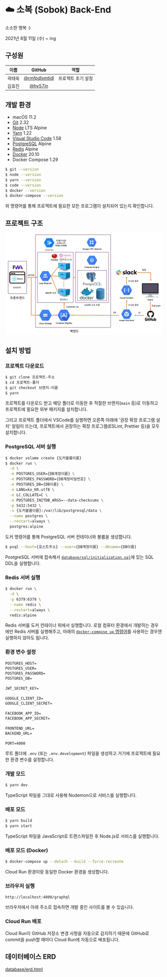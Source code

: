 # ☁️ 소복 (Sobok) Back-End

소소한 행복 :)

2021년 8월 11일 (수) ~ ing

## 구성원

|  이름  |                      GitHub                      |        역할        |
| :----: | :----------------------------------------------: | :----------------: |
| 곽태욱 | [@rmfpdlxmtidl](https://github.com/rmfpdlxmtidl) | 프로젝트 초기 설정 |
| 김효진 |       [@hy57in](https://github.com/hy57in)       |                    |

## 개발 환경

- macOS 11.2
- [Git](https://git-scm.com/downloads) 2.32
- [Node](https://hub.docker.com/_/node) LTS Alpine
- [Yarn](https://yarnpkg.com/getting-started/install#about-global-installs) 1.22
- [Visual Studio Code](https://code.visualstudio.com/Download) 1.58
- [PostgreSQL](https://hub.docker.com/_/postgres) Alpine
- [Redis](https://hub.docker.com/_/redis) Alpine
- [Docker](https://www.docker.com/get-started) 20.10
- Docker Compose 1.29

```bash
$ git --version
$ node --version
$ yarn --version
$ code --version
$ docker --version
$ docker-compose --version
```

위 명령어를 통해 프로젝트에 필요한 모든 프로그램이 설치되어 있는지 확인합니다.

## 프로젝트 구조

![images/architecture.webp](images/architecture.webp)

## 설치 방법

### 프로젝트 다운로드

```bash
$ git clone 프로젝트-주소
$ cd 프로젝트-폴더
$ git checkout 브랜치-이름
$ yarn
```

프로젝트를 다운로드 받고 해당 폴더로 이동한 후 적절한 브랜치(`main` 등)로 이동하고 프로젝트에 필요한 외부 패키지를 설치합니다.

그리고 프로젝트 폴더에서 VSCode를 실행하면 오른쪽 아래에 '권장 확장 프로그램 설치' 알림이 뜨는데, 프로젝트에서 권장하는 확장 프로그램(ESLint, Prettier 등)을 모두 설치합니다.

### PostgreSQL 서버 실행

```bash
$ docker volume create {도커볼륨이름}
$ docker run \
  -d \
  -e POSTGRES_USER={DB계정이름} \
  -e POSTGRES_PASSWORD={DB계정비밀번호} \
  -e POSTGRES_DB={DB이름} \
  -e LANG=ko_KR.utf8 \
  -e LC_COLLATE=C \
  -e POSTGRES_INITDB_ARGS=--data-checksums \
  -p 5432:5432 \
  -v {도커볼륨이름}:/var/lib/postgresql/data \
  --name postgres \
  --restart=always \
  postgres:alpine
```

도커 명령어를 통해 PostgreSQL 서버 컨테이너와 볼륨을 생성합니다.

```bash
$ psql --host={호스트주소} --user={DB계정이름} --dbname={DB이름}
```

PostgreSQL 서버에 접속해서 [`database/sql/initialization.sql`](database/sql/initialization.sql)에 있는 SQL DDL을 실행합니다.

### Redis 서버 실행

```bash
$ docker run \
  -d \
  -p 6379:6379 \
  --name redis \
  --restart=always \
  redis:alpine
```

Redis 서버를 도커 컨테이너 위에서 실행합니다. 로컬 컴퓨터 환경에서 개발하는 경우에만 Redis 서버를 실행해주고, 아래의 [`docker-compose up` 명령어](#배포-모드-docker)를 사용하는 경우엔 실행하지 않아도 됩니다.

### 환경 변수 설정

```
POSTGRES_HOST=
POSTGRES_USER=
POSTGRES_PASSWORD=
POSTGRES_DB=

JWT_SECRET_KEY=

GOOGLE_CLIENT_ID=
GOOGLE_CLIENT_SECRET=

FACEBOOK_APP_ID=
FACEBOOK_APP_SECRET=

FRONTEND_URL=
BACKEND_URL=

PORT=4000
```

루트 폴더에 `.env` (또는 `.env.development`) 파일을 생성하고 거기에 프로젝트에 필요한 환경 변수를 설정합니다.

### 개발 모드

```bash
$ yarn dev
```

TypeScript 파일을 그대로 사용해 Nodemon으로 서비스를 실행합니다.

### 배포 모드

```bash
$ yarn build
$ yarn start
```

TypeScript 파일을 JavaScript로 트랜스파일한 후 Node.js로 서비스를 실행합니다.

### 배포 모드 (Docker)

```bash
$ docker-compose up --detach --build --force-recreate
```

Cloud Run 환경이랑 동일한 Docker 환경을 생성합니다.

### 브라우저 실행

```
http://localhost:4000/graphql
```

브라우저에서 아래 주소로 접속하면 개발 중인 사이트를 볼 수 있습니다.

### Cloud Run 배포

Cloud Run이 GitHub 저장소 변경 사항을 자동으로 감지하기 때문에 GitHub로 commit을 push할 때마다 Cloud Run에 자동으로 배포됩니다.

## 데이터베이스 ERD

[database/erd.html](https://teamsindy20.github.io/sobok-backend/database/erd.html)
